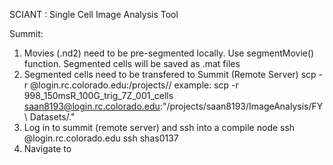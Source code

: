 SCIANT : Single Cell Image Analysis Tool

Summit:

1. Movies (.nd2) need to be pre-segmented locally. Use segmentMovie() function. Segmented cells will be saved as .mat files
2. Segmented cells need to be transfered to Summit (Remote Server)
    scp -r <pathToSegmentedCell> <user>@login.rc.colorado.edu:/projects/<user>/<pathToCells>
    example:
        scp -r 998_150msR_100G_trig_7Z_001_cells saan8193@login.rc.colorado.edu:"/projects/saan8193/ImageAnalysis/FY\\ Datasets/."
3. Log in to summit (remote server) and ssh into a compile node
    ssh <user>@login.rc.colorado.edu
    ssh shas0137
4. Navigate to 




